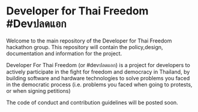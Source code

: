 # Developer for Thai Freedom #Devปลดแอก

Welcome to the main repository of the Developer for Thai Freedom hackathon group. This repository will contain the policy,design, documentation and information for the project.

Developer For Thai Freedom (or #devปลดแอก) is a project for developers to actively participate in the fight for freedom and democracy in Thailand, by building software and hardware technologies to solve problems you faced in the democratic process (i.e. problems you faced when going to protests, or when signing petitions)

The code of conduct and contribution guidelines will be posted soon.
